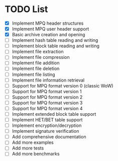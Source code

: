 # TODO List

- [x] Implement MPQ header structures
- [x] Implement MPQ user header support
- [x] Basic archive creation and opening
- [ ] Implement hash table reading and writing
- [ ] Implement block table reading and writing
- [ ] Implement file extraction
- [ ] Implement file compression
- [ ] Implement file addition
- [ ] Implement file deletion
- [ ] Implement file listing
- [ ] Implement file information retrieval
- [ ] Support for MPQ format version 0 (classic WoW)
- [ ] Support for MPQ format version 1
- [ ] Support for MPQ format version 2
- [ ] Support for MPQ format version 3
- [ ] Support for MPQ format version 4
- [ ] Implement extended block table support
- [ ] Implement HET/BET table support
- [ ] Implement encryption/decryption
- [ ] Implement signature verification
- [ ] Add comprehensive documentation
- [ ] Add more examples
- [ ] Add more tests
- [ ] Add more benchmarks
